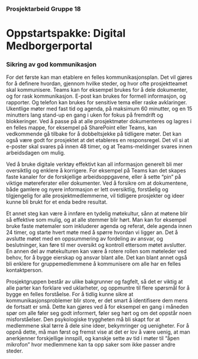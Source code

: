 ### Prosjektarbeid Gruppe 18
# Oppstartspakke: Digital Medborgerportal

### Sikring av god kommunikasjon

For det første kan man etablere en felles kommunikasjonsplan. Det vil gjøres for å definere hvordan, gjennom hvilke steder, og hvor ofte prosjektteamet skal kommunisere. Teams kan for eksempel brukes for å dele dokumenter, og for rask kommunikasjon. E-post kan brukes for formell informasjon, og rapporter. Og telefon kan brukes for sensitive tema eller raske avklaringer. Ukentlige møter med fast tid og agenda, på maksimum 60 minutter, og en 15 minutters lang stand-up en gang i uken for fokus på fremdrift og blokkeringer. Ved å passe på at alle prosjektmøter dokumenteres og lagres i en felles mappe, for eksempel på SharePoint eller Teams, kan vedkommende gå tilbake for å dobbeltsjekke på tidligere møter. Det kan også være godt for prosjektet at det etableres en responsregel. Det vil si at e-poster skal svares på innen 48 timer, og at Teams-meldinger svares innen arbeidsdagen om mulig. 

Ved å bruke digitale verktøy effektivt kan all informasjon generelt bli mer oversiktlig og enklere å korrigere. For eksempel på Teams kan det skapes faste kanaler for de forskjellige arbeidsoppgavene, eller å sette “pin” på viktige møtereferater eller dokumenter. Ved å forsikre om at dokumentene, både gamlere og nyere informasjon er lett oversiktlig, forståelig og tilgjengelig for alle prosjektmedlemmerne, vil tidligere prosjekter og ideer kunne bli brukt for et enda bedre resultat. 

Et annet steg kan være å innføre en tydelig møtekultur, sånn at møtene blir så effektive som mulig, og at alle stemmer blir hørt. Man kan for eksempel bruke faste møtemaler som inkluderer agenda og referat, dele agenda innen 24 timer, og starte hvert møte med å spørre hvordan vi ligger an. Det å avslutte møtet med en oppsummering av fordeling av ansvar, og beslutninger, kan føre til mer oversikt og kontroll ettersom møtet avslutter. En annen del av møtekulturen kan være å rotere rollen som møteleder ved behov, for å bygge eierskap og ansvar blant alle. Det kan blant annet også bli enklere for gruppemedlemmene å kommunisere om alle har en felles kontaktperson.

Prosjektgruppen består av ulike bakgrunner og fagfelt, så det er viktig at alle parter kan forklare ved uklarheter, og oppmuntre til flere spørsmål for å bygge en felles forståelse. For å tidlig kunne sikre at kommunikasjonsproblemer blir store, er det smart å identifisere dem mens de fortsatt er små. Dette kan gjøres ved å for eksempel en gang i måneden spør om alle føler seg godt informert, føler seg hørt og om det oppstår noen misforståelser. Den psykologiske tryggheten må bli skapt for at medlemmene skal tørre å dele sine ideer, bekymringer og uenigheter. For å oppnå dette, må man først og fremst vise at det er lov å være uenig, at man anerkjenner forskjellige innspill, og kanskje sette av tid i møter til “åpen mikrofon” hvor medlemmene kan ta opp saker som ikke passer andre steder. 

